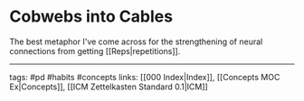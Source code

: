 # Cobwebs into Cables
The best metaphor I've come across for the strengthening of neural connections from getting [[Reps|repetitions]].

---
tags: #pd #habits #concepts
links:  [[000 Index|Index]], [[Concepts MOC Ex|Concepts]], [[ICM Zettelkasten Standard 0.1|ICM]]
